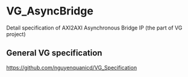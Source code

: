 # VG_AsyncBridge
Detail specification of AXI2AXI Asynchronous Bridge IP
(the part of VG project)

## General VG specification
https://github.com/nguyenquanicd/VG_Specification


